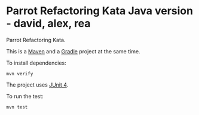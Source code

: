 Parrot Refactoring Kata Java version - david, alex, rea
====================================

Parrot Refactoring Kata.

This is a [Maven](https://maven.apache.org/) and a [Gradle](https://gradle.org/) project at the same time.

To install dependencies:

    mvn verify

The project uses [JUnit 4](https://junit.org/junit4/).

To run the test:

    mvn test
